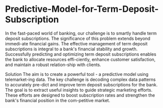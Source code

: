 # Predictive-Model-for-Term-Deposit-Subscription

In the fast-paced world of banking, our challenge is to smartly handle term deposit subscriptions. The significance of this problem extends beyond immedi-ate financial gains. The effective management of term deposit subscriptions is integral to a bank's financial stability and growth. Successfully predicting and optimizing term deposit subscriptions enables the bank to allocate resources effi-ciently, enhance customer satisfaction, and maintain a robust relation-ship with clients.

Solution
The aim is to create a powerful tool - a predictive model using telemarket-ing data. The key challenge is decoding complex data patterns to accurately pre-dict and improve term deposit subscriptions for the bank. The goal is to extract useful insights to guide strategic marketing efforts. These efforts are designed to boost subscription rates and strengthen the bank's financial position in the com-petitive market.
